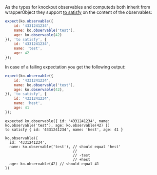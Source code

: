 As the types for knockout observables and computeds both inherit from
wrapperObject they support
[to satisfy](http://unexpectedjs.github.io/assertions/any/to-satisfy/)
on the content of the observables:

```js
expect(ko.observable({
    id: '4331241234',
    name: ko.observable('test'),
    age: ko.observable(42)
}), 'to satisfy', {
    id: '4331241234',
    name: 'test',
    age: 42
});
```

In case of a failing expectation you get the following output:

```js
expect(ko.observable({
    id: '4331241234',
    name: ko.observable('test'),
    age: ko.observable(42),
}), 'to satisfy', {
    id: '4331241234',
    name: 'hest',
    age: 41
});
```

```output
expected ko.observable({ id: '4331241234', name: ko.observable('test'), age: ko.observable(42) })
to satisfy { id: '4331241234', name: 'hest', age: 41 }

ko.observable({
  id: '4331241234',
  name: ko.observable('test'), // should equal 'hest'
                               //
                               // -test
                               // +hest
  age: ko.observable(42) // should equal 41
})
```
